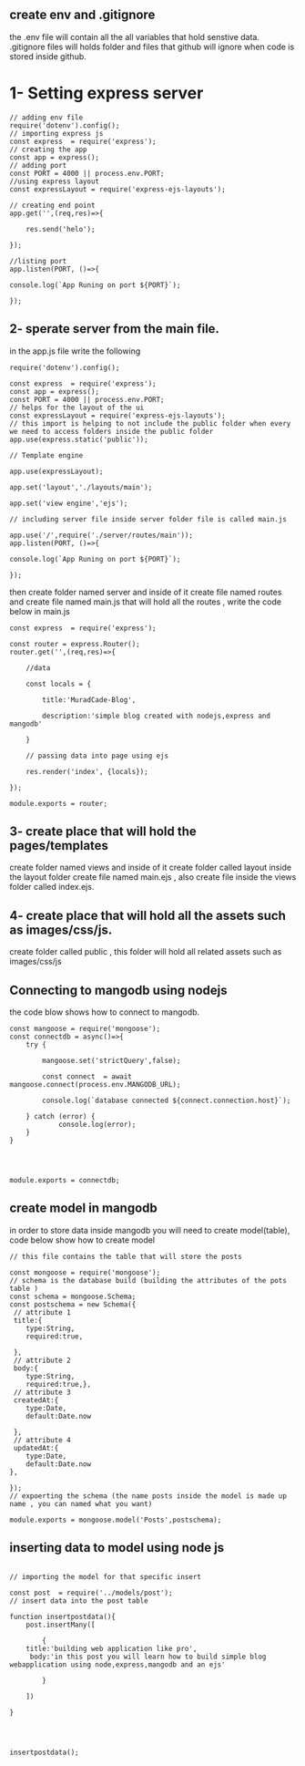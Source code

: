 
## create env and .gitignore
the .env file will contain all the all variables that hold senstive data.
.gitignore files will holds folder and files that github will ignore when code is stored inside github.
# 1- Setting express server

```node 
// adding env file
require('dotenv').config();
// importing express js
const express  = require('express');
// creating the app
const app = express();
// adding port
const PORT = 4000 || process.env.PORT;
//using express layout
const expressLayout = require('express-ejs-layouts');

// creating end point
app.get('',(req,res)=>{

    res.send('helo');

});
  
//listing port
app.listen(PORT, ()=>{

console.log(`App Runing on port ${PORT}`);

});
```


## 2- sperate server from the main file.
in the app.js file write the following
```node
require('dotenv').config();

const express  = require('express');
const app = express();
const PORT = 4000 || process.env.PORT;
// helps for the layout of the ui
const expressLayout = require('express-ejs-layouts');
// this import is helping to not include the public folder when every we need to access folders inside the public folder
app.use(express.static('public'));

// Template engine

app.use(expressLayout);

app.set('layout','./layouts/main');

app.set('view engine','ejs');

// including server file inside server folder file is called main.js

app.use('/',require('./server/routes/main'));
app.listen(PORT, ()=>{

console.log(`App Runing on port ${PORT}`);

});
```

then create folder named server and inside of it create file named routes and create file named main.js that will hold all the routes , write the code below in main.js

```node
const express  = require('express');

const router = express.Router();
router.get('',(req,res)=>{

    //data

    const locals = {

        title:'MuradCade-Blog',

        description:'simple blog created with nodejs,express and mangodb'

    }

    // passing data into page using ejs

    res.render('index', {locals});

});

module.exports = router;
```


## 3- create place that will hold the pages/templates
create folder named views and inside of it create folder called layout inside the layout folder create file named main.ejs , also create file inside the views folder called index.ejs.

## 4- create place that will hold all the assets such as images/css/js.
create folder called public , this folder will hold all related assets such as images/css/js


## Connecting to mangodb using nodejs
the code blow shows how to connect to mangodb.
```node
const mangoose = require('mongoose');
const connectdb = async()=>{
    try {

        mangoose.set('strictQuery',false);

        const connect  = await mangoose.connect(process.env.MANGODB_URL);

        console.log(`database connected ${connect.connection.host}`);

    } catch (error) {
            console.log(error);
    }
}

  
  

module.exports = connectdb;
```

## create model in mangodb
in order to store data inside mangodb you will need to create model(table), code below show how to create model
```node
// this file contains the table that will store the posts

const mongoose = require('mongoose');
// schema is the database build (building the attributes of the pots table )
const schema = mongoose.Schema;
const postschema = new Schema({
 // attribute 1
 title:{
	type:String,
	required:true,

 },
 // attribute 2
 body:{
	type:String,
	required:true,},
 // attribute 3
 createdAt:{
	type:Date,
	default:Date.now

 },
 // attribute 4
 updatedAt:{
	type:Date,
	default:Date.now
},

});
// expoerting the schema (the name posts inside the model is made up name , you can named what you want)

module.exports = mongoose.model('Posts',postschema);
```

## inserting data to model using node js

```node

// importing the model for that specific insert

const post  = require('../models/post');
// insert data into the post table

function insertpostdata(){
    post.insertMany([

        {
	title:'building web application like pro',
	 body:'in this post you will learn how to build simple blog webapplication using node,express,mangodb and an ejs'

        }

    ])

}

  
  

insertpostdata();
```